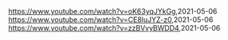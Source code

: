 

<https://www.youtube.com/watch?v=oK63yqJYkGg>,2021-05-06
<https://www.youtube.com/watch?v=CE8luJYZ-z0>,2021-05-06
<https://www.youtube.com/watch?v=zzBVvyBWDD4>,2021-05-06




